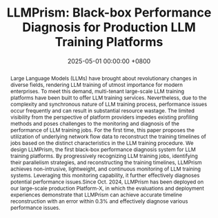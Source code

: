 ---
title:          "LLMPrism: Black-box Performance Diagnosis for
Production LLM Training Platforms"
date:           2025-05-01 00:00:00 +0800
selected:       true
pub:            >-
                In 55th Annual IEEE/IFIP International Conference on Dependable Systems and Networks
pub_pre:        >-
                <span class="badge badge-pill badge-custom badge-success">DSN'25 (CCF B)</span>
# <span class="badge badge-pill badge-custom badge-info">FSE'24</span>
# pub_post:       'Under review.'
# pub_last:       '🏆 <span style="color:red"><b>Best Paper Award</b></span>'
abstract: >-
    Large Language Models (LLMs) have brought about revolutionary changes in diverse fields, rendering LLM training of utmost importance for modern enterprises. To meet this demand, multi-tenant large-scale LLM training platforms have been built to offer LLM training services. Nevertheless, due to the complexity and synchronous nature of LLM training process, performance issues occur frequently and can result in substantial resource wastage. The limited visibility from the perspective of platform providers impedes existing profiling methods and poses challenges to the monitoring and diagnosis of the performance of LLM training jobs. For the first time, this paper proposes the utilization of underlying network flow data to reconstruct the training timelines of jobs based on the distinct characteristics in the LLM training procedure. We design LLMPrism, the first black-box performance diagnosis system for LLM training platforms. By progressively recognizing LLM training jobs, identifying their parallelism strategies, and reconstructing the training timelines, LLMPrism achieves non-intrusive, lightweight, and continuous monitoring of LLM training systems. Leveraging this monitoring capability, it further effectively diagnoses potential performance issues.Since Oct. 2024, LLMPrism has been deployed on our large-scale production Platform-X, in which the evaluations and deployment experiences demonstrate that LLMPrism can achieve accurate timeline reconstruction with an error within 0.3% and effectively diagnose various performance issues.
# cover:          assets/images/covers/Prism-cover.png
authors:
  - Zhihan Jiang
  - Rui Ren
  - Guangba Yu†
  - Yulun Wu
  - Wenwei Gu
  - Yichen Li
  - Yujie Huang
  - Cong Feng
  - Zengyin Yang
  - Yongqiang Yang
  - Michael R. Lyu

links:
  Paper: 
  Project: 
  DOI: 
  BibTex: 
  Arxiv: 
---